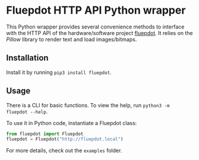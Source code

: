 # Fluepdot HTTP API Python wrapper

This Python wrapper provides several convenience methods to interface with the HTTP API of the hardware/software project 
[fluepdot](https://fluepdot.readthedocs.io/).
It relies on the _Pillow_ library to render text and load images/bitmaps.

## Installation
Install it by running `pip3 install fluepdot`.

## Usage
There is a CLI for basic functions. To view the help, run `python3 -m fluepdot --help`.

To use it in Python code, instantiate a Fluepdot class:
```python
from fluepdot import Fluepdot
fluepdot = Fluepdot("http://fluepdot.local")
```

For more details, check out the `examples` folder.